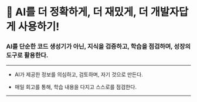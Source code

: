 # 🤖 AI를 더 정확하게, 더 재밌게, 더 개발자답게 사용하기!
### AI를 단순한 코드 생성기가 아닌, 지식을 검증하고, 학습을 점검하며, 성장의 도구로 활용한다.
---
- AI가 제공한 정보를 의심하고, 검토하며, 자기 것으로 만든다.

- 매일 회고를 통해, 학습 내용을 다지고 스스로를 점검한다.
---
 